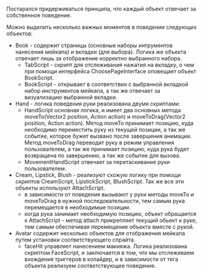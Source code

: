 Постарался придерживаться принципа, что каждый объект отвечает за собственное поведение.

Можно выделить несколько важных моментов в поведении следующих объектов:
  - Book - содержит страницы (основные наборы интрументов нанесения мейкапа) и вкладки (для выбора). Логика же объекта отвечает лишь за отображение корректно выбранного набора.
      - TabScript - скрипт для отслеживания нажатия на вкладку, о чем при помощи интерфейса ChoosePageInterface оповещает объект BookScript.
      - BookScript - открывает в соответствии с выбранной вкладкой набор инструментов мейкапа, а так же отвечает за визуализацию выбранной вкладки.
  - Hand - логика поведения руки реализована двумя скриптами:
      - HandScript основная логика, и имеет два основных метода moveTo(Vector2 position, Action action) и moveToDrag(Vector2 position, Action action). Метод moveTo принимает позицию,
        куда необходимо переместить руку из текущей позиции, а так же событие, которое бужет вызвано после завершения анимации. Метод moveToDrag переводит руку в режим управления
        пользователем, а так же принимает позицию, куда рука будет возвращена по завершению, а так же событие для вызова.
      - MovementHandScript отвечает за перетаскивание руки пользователем.
  - Cream, Lipstick, Blush - реализуют схожую логику при помощи скриптов CreamScript, LipstickScript, BlushScript. Так же все эти объекты используют AttachScript.
      - в зависимости от поведения вызывают у руки методы moveTo и moveToDrag в нужной последовательности, тем самым рука перемещается в необходимые позиции.
      - когда рука занимает необходимую позицию, объект обращается к AttachScript - метод attach прикрепляет текущий обьект к руке, тем самым обеспечивая перемещение объекта вместе с рукой.
  - Avatar содержит несколько объектов для отображения мейкапа путем установки соответствующего спрайта.
      - faceHit управляет нанесением макияжа. Логика реализована скриптом FaceScript, и заключается в том, что мы отслеживаем вхождения триггеров в колайдер, и в зависимости от тега
        объекта реализуем соответствующее поведение.
